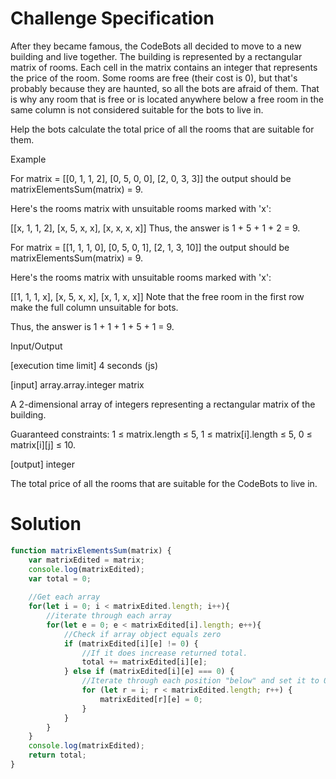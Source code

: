 # Challenge Specification
After they became famous, the CodeBots all decided to move to a new building and live together. The building is represented by a rectangular matrix of rooms. Each cell in the matrix contains an integer that represents the price of the room. Some rooms are free (their cost is 0), but that's probably because they are haunted, so all the bots are afraid of them. That is why any room that is free or is located anywhere below a free room in the same column is not considered suitable for the bots to live in.

Help the bots calculate the total price of all the rooms that are suitable for them.

Example

For
matrix = [[0, 1, 1, 2], 
          [0, 5, 0, 0], 
          [2, 0, 3, 3]]
the output should be
matrixElementsSum(matrix) = 9.

Here's the rooms matrix with unsuitable rooms marked with 'x':

[[x, 1, 1, 2], 
 [x, 5, x, x], 
 [x, x, x, x]]
Thus, the answer is 1 + 5 + 1 + 2 = 9.

For
matrix = [[1, 1, 1, 0], 
          [0, 5, 0, 1], 
          [2, 1, 3, 10]]
the output should be
matrixElementsSum(matrix) = 9.

Here's the rooms matrix with unsuitable rooms marked with 'x':

[[1, 1, 1, x], 
 [x, 5, x, x], 
 [x, 1, x, x]]
Note that the free room in the first row make the full column unsuitable for bots.

Thus, the answer is 1 + 1 + 1 + 5 + 1 = 9.

Input/Output

[execution time limit] 4 seconds (js)

[input] array.array.integer matrix

A 2-dimensional array of integers representing a rectangular matrix of the building.

Guaranteed constraints:
1 ≤ matrix.length ≤ 5,
1 ≤ matrix[i].length ≤ 5,
0 ≤ matrix[i][j] ≤ 10.

[output] integer

The total price of all the rooms that are suitable for the CodeBots to live in.

# Solution
```javascript
function matrixElementsSum(matrix) {
    var matrixEdited = matrix;
    console.log(matrixEdited);
    var total = 0;
    
    //Get each array
    for(let i = 0; i < matrixEdited.length; i++){
        //iterate through each array
        for(let e = 0; e < matrixEdited[i].length; e++){
            //Check if array object equals zero
            if (matrixEdited[i][e] != 0) {
                //If it does increase returned total.
                total += matrixEdited[i][e];
            } else if (matrixEdited[i][e] === 0) { 
                //Iterate through each position "below" and set it to 0
                for (let r = i; r < matrixEdited.length; r++) {
                    matrixEdited[r][e] = 0;
                }
            }
        }
    }  
    console.log(matrixEdited);
    return total;
}
```
